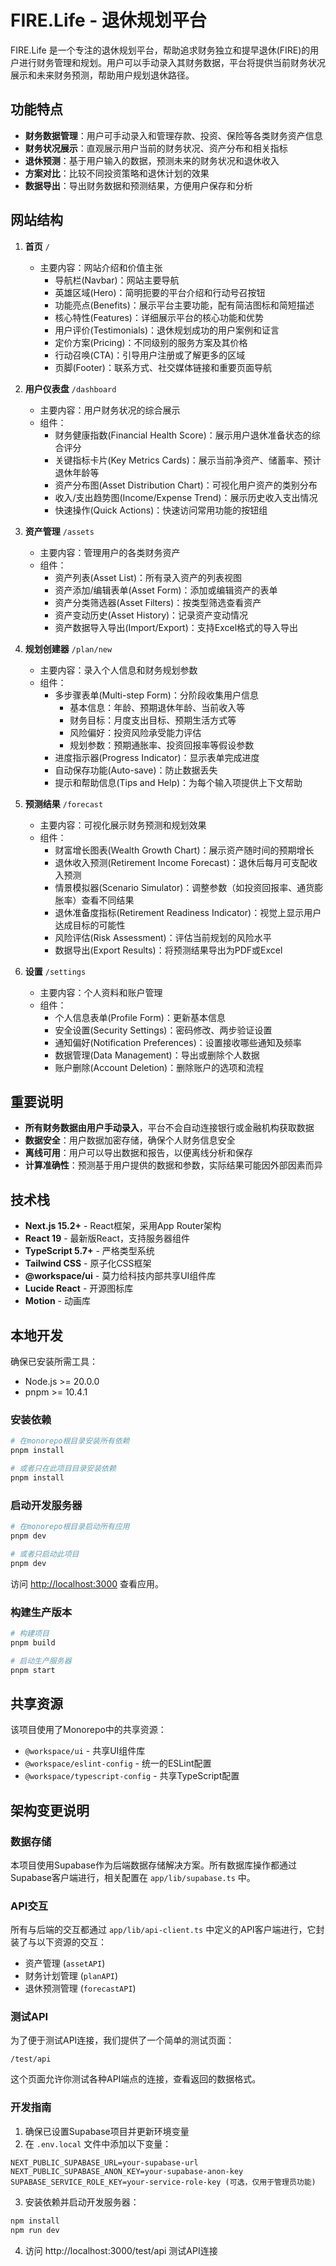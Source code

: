 # FIRE.Life - 退休规划平台

FIRE.Life 是一个专注的退休规划平台，帮助追求财务独立和提早退休(FIRE)的用户进行财务管理和规划。用户可以手动录入其财务数据，平台将提供当前财务状况展示和未来财务预测，帮助用户规划退休路径。

## 功能特点
    
- **财务数据管理**：用户可手动录入和管理存款、投资、保险等各类财务资产信息
- **财务状况展示**：直观展示用户当前的财务状况、资产分布和相关指标
- **退休预测**：基于用户输入的数据，预测未来的财务状况和退休收入
- **方案对比**：比较不同投资策略和退休计划的效果
- **数据导出**：导出财务数据和预测结果，方便用户保存和分析

## 网站结构

1. **首页** `/`
   - 主要内容：网站介绍和价值主张
     - 导航栏(Navbar)：网站主要导航
     - 英雄区域(Hero)：简明扼要的平台介绍和行动号召按钮
     - 功能亮点(Benefits)：展示平台主要功能，配有简洁图标和简短描述
     - 核心特性(Features)：详细展示平台的核心功能和优势
     - 用户评价(Testimonials)：退休规划成功的用户案例和证言
     - 定价方案(Pricing)：不同级别的服务方案及其价格
     - 行动召唤(CTA)：引导用户注册或了解更多的区域     
     - 页脚(Footer)：联系方式、社交媒体链接和重要页面导航

2. **用户仪表盘** `/dashboard`
   - 主要内容：用户财务状况的综合展示
   - 组件：
     - 财务健康指数(Financial Health Score)：展示用户退休准备状态的综合评分
     - 关键指标卡片(Key Metrics Cards)：展示当前净资产、储蓄率、预计退休年龄等
     - 资产分布图(Asset Distribution Chart)：可视化用户资产的类别分布
     - 收入/支出趋势图(Income/Expense Trend)：展示历史收入支出情况
     - 快速操作(Quick Actions)：快速访问常用功能的按钮组

3. **资产管理** `/assets`
   - 主要内容：管理用户的各类财务资产
   - 组件：
     - 资产列表(Asset List)：所有录入资产的列表视图
     - 资产添加/编辑表单(Asset Form)：添加或编辑资产的表单
     - 资产分类筛选器(Asset Filters)：按类型筛选查看资产
     - 资产变动历史(Asset History)：记录资产变动情况
     - 资产数据导入导出(Import/Export)：支持Excel格式的导入导出

4. **规划创建器** `/plan/new`
   - 主要内容：录入个人信息和财务规划参数
   - 组件：
     - 多步骤表单(Multi-step Form)：分阶段收集用户信息
       - 基本信息：年龄、预期退休年龄、当前收入等
       - 财务目标：月度支出目标、预期生活方式等
       - 风险偏好：投资风险承受能力评估
       - 规划参数：预期通胀率、投资回报率等假设参数
     - 进度指示器(Progress Indicator)：显示表单完成进度
     - 自动保存功能(Auto-save)：防止数据丢失
     - 提示和帮助信息(Tips and Help)：为每个输入项提供上下文帮助

5. **预测结果** `/forecast`
   - 主要内容：可视化展示财务预测和规划效果
   - 组件：
     - 财富增长图表(Wealth Growth Chart)：展示资产随时间的预期增长
     - 退休收入预测(Retirement Income Forecast)：退休后每月可支配收入预测
     - 情景模拟器(Scenario Simulator)：调整参数（如投资回报率、通货膨胀率）查看不同结果
     - 退休准备度指标(Retirement Readiness Indicator)：视觉上显示用户达成目标的可能性
     - 风险评估(Risk Assessment)：评估当前规划的风险水平
     - 数据导出(Export Results)：将预测结果导出为PDF或Excel

6. **设置** `/settings`
   - 主要内容：个人资料和账户管理
   - 组件：
     - 个人信息表单(Profile Form)：更新基本信息
     - 安全设置(Security Settings)：密码修改、两步验证设置
     - 通知偏好(Notification Preferences)：设置接收哪些通知及频率
     - 数据管理(Data Management)：导出或删除个人数据
     - 账户删除(Account Deletion)：删除账户的选项和流程

## 重要说明

- **所有财务数据由用户手动录入**，平台不会自动连接银行或金融机构获取数据
- **数据安全**：用户数据加密存储，确保个人财务信息安全
- **离线可用**：用户可以导出数据和报告，以便离线分析和保存
- **计算准确性**：预测基于用户提供的数据和参数，实际结果可能因外部因素而异

## 技术栈

- **Next.js 15.2+** - React框架，采用App Router架构
- **React 19** - 最新版React，支持服务器组件
- **TypeScript 5.7+** - 严格类型系统
- **Tailwind CSS** - 原子化CSS框架
- **@workspace/ui** - 莫力给科技内部共享UI组件库
- **Lucide React** - 开源图标库
- **Motion** - 动画库

## 本地开发

确保已安装所需工具：

- Node.js >= 20.0.0
- pnpm >= 10.4.1

### 安装依赖

```bash
# 在monorepo根目录安装所有依赖
pnpm install

# 或者只在此项目目录安装依赖
pnpm install
```

### 启动开发服务器

```bash
# 在monorepo根目录启动所有应用
pnpm dev

# 或者只启动此项目
pnpm dev
```

访问 [http://localhost:3000](http://localhost:3000) 查看应用。

### 构建生产版本

```bash
# 构建项目
pnpm build

# 启动生产服务器
pnpm start
```

## 共享资源

该项目使用了Monorepo中的共享资源：

- `@workspace/ui` - 共享UI组件库
- `@workspace/eslint-config` - 统一的ESLint配置
- `@workspace/typescript-config` - 共享TypeScript配置

## 架构变更说明

### 数据存储

本项目使用Supabase作为后端数据存储解决方案。所有数据库操作都通过Supabase客户端进行，相关配置在 `app/lib/supabase.ts` 中。

### API交互

所有与后端的交互都通过 `app/lib/api-client.ts` 中定义的API客户端进行，它封装了与以下资源的交互：

- 资产管理 (`assetAPI`)
- 财务计划管理 (`planAPI`)
- 退休预测管理 (`forecastAPI`)

### 测试API

为了便于测试API连接，我们提供了一个简单的测试页面：

```
/test/api
```

这个页面允许你测试各种API端点的连接，查看返回的数据格式。

### 开发指南

1. 确保已设置Supabase项目并更新环境变量
2. 在 `.env.local` 文件中添加以下变量：

```
NEXT_PUBLIC_SUPABASE_URL=your-supabase-url
NEXT_PUBLIC_SUPABASE_ANON_KEY=your-supabase-anon-key
SUPABASE_SERVICE_ROLE_KEY=your-service-role-key (可选，仅用于管理员功能)
```

3. 安装依赖并启动开发服务器：

```bash
npm install
npm run dev
```

4. 访问 http://localhost:3000/test/api 测试API连接